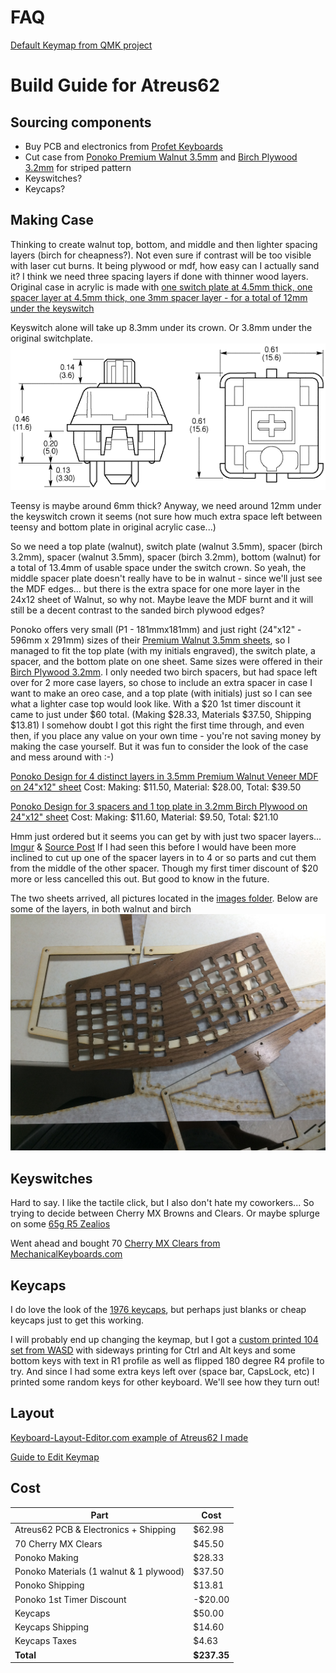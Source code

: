 # FAQ

[Default Keymap from QMK project](https://github.com/qmk/qmk_firmware/blob/master/keyboards/atreus62/keymaps/default/keymap.c)

# Build Guide for Atreus62

## Sourcing components

- Buy PCB and electronics from [Profet Keyboards](http://shop.profetkeyboards.com/product/atreus62-pcb)
- Cut case from [Ponoko Premium Walnut 3.5mm](https://www.ponoko.com/make-and-sell/show-material/598-premium-veneer-mdf-walnut#main-image) and [Birch Plywood 3.2mm](https://www.ponoko.com/make-and-sell/show-material/358-plywood-birch#main-image) for striped pattern
- Keyswitches?
- Keycaps?

## Making Case

Thinking to create walnut top, bottom, and middle and then lighter spacing layers (birch for cheapness?). Not even sure if contrast will be too visible with laser cut burns. It being plywood or mdf, how easy can I actually sand it? I think we need three spacing layers if done with thinner wood layers. Original case in acrylic is made with [one switch plate at 4.5mm thick, one spacer layer at 4.5mm thick, one 3mm spacer layer - for a total of 12mm under the keyswitch](https://github.com/profet23/atreus62/issues/1)

Keyswitch alone will take up 8.3mm under its crown. Or 3.8mm under the original switchplate. 
![Cherry MX Keyswitch Dimensions](images/cherrymx-dimensions.gif)

Teensy is maybe around 6mm thick? Anyway, we need around 12mm under the keyswitch crown it seems (not sure how much extra space left between teensy and bottom plate in original acrylic case...) 

So we need a top plate (walnut), switch plate (walnut 3.5mm), spacer (birch 3.2mm), spacer (walnut 3.5mm), spacer (birch 3.2mm), bottom (walnut) for a total of 13.4mm of usable space under the switch crown. So yeah, the middle spacer plate doesn't really have to be in walnut - since we'll just see the MDF edges... but there is the extra space for one more layer in the 24x12 sheet of Walnut, so why not. Maybe leave the MDF burnt and it will still be a decent contrast to the sanded birch plywood edges?

Ponoko offers very small (P1 - 181mmx181mm) and just right (24"x12" - 596mm x 291mm) sizes of their [Premium Walnut 3.5mm sheets](https://www.ponoko.com/make-and-sell/show-material/598-premium-veneer-mdf-walnut#main-image), so I managed to fit the top plate (with my initials engraved), the switch plate, a spacer, and the bottom plate on one sheet. Same sizes were offered in their [Birch Plywood 3.2mm](https://www.ponoko.com/make-and-sell/show-material/358-plywood-birch#main-image). I only needed two birch spacers, but had space left over for 2 more case layers, so chose to include an extra spacer in case I want to make an oreo case, and a top plate (with initials) just so I can see what a lighter case top would look like. With a $20 1st timer discount it came to just under $60 total. (Making $28.33, Materials $37.50, Shipping $13.81) I somehow doubt I got this right the first time through, and even then, if you place any value on your own time - you're not saving money by making the case yourself. But it was fun to consider the look of the case and mess around with :-)

[Ponoko Design for 4 distinct layers in 3.5mm Premium Walnut Veneer MDF on 24"x12" sheet](ponoko/4layers-initials-24x12-3.5mmPremiumWalnut.svg) Cost: Making: $11.50, Material:	$28.00, Total: $39.50

[Ponoko Design for 3 spacers and 1 top plate in 3.2mm Birch Plywood on 24"x12" sheet](ponoko/1topPlateInitials-3spacers-24x12-3.2mmBirchPly.svg) Cost: Making: $11.60, Material: 	$9.50, Total:	$21.10

Hmm just ordered but it seems you can get by with just two spacer layers... [Imgur](http://i.imgur.com/Tp04rdk.jpg) & [Source Post](https://www.reddit.com/r/MechanicalKeyboards/comments/5m8lz1/earthy_atreus62/dc25ng3/) If I had seen this before I would have been more inclined to cut up one of the spacer layers in to 4 or so parts and cut them from the middle of the other spacer. Though my first timer discount of $20 more or less cancelled this out. But good to know in the future.

The two sheets arrived, all pictures located in the [images folder](images/). Below are some of the layers, in both walnut and birch
![I like how they turned out](images/case-both-small.jpg)

 
 ## Keyswitches 
 Hard to say. I like the tactile click, but I also don't hate my coworkers... So trying to decide between Cherry MX Browns and Clears. Or maybe splurge on some [65g R5 Zealios](https://zealpc.net/collections/switches/products/zealio)
 
 Went ahead and bought 70 [Cherry MX Clears from MechanicalKeyboards.com](https://mechanicalkeyboards.com/shop/index.php?l=product_detail&p=594)
 
 ## Keycaps
 I do love the look of the [1976 keycaps](https://www.reddit.com/r/MechanicalKeyboards/comments/4zk8ui/1976_on_my_60_atreus/), but perhaps just blanks or cheap keycaps just to get this working. 
 
 I will probably end up changing the keymap, but I got a [custom printed 104 set from WASD](http://www.wasdkeyboards.com/index.php/products/keycap-set/104-key-cherry-mx-keycap-set.html) with sideways printing for Ctrl and Alt keys and some bottom keys with text in R1 profile as well as flipped 180 degree R4 profile to try. And since I had some extra keys left over (space bar, CapsLock, etc) I printed some random keys for other keyboard. We'll see how they turn out!
 
 ## Layout
[Keyboard-Layout-Editor.com example of Atreus62 I made](http://www.keyboard-layout-editor.com/#/gists/ba3723e5507de945f8a2954fe8877d16) 

[Guide to Edit Keymap](http://nickgreen.info/quick-guide-how-to-edit-keymap-on-atreus62/)

## Cost

| Part                                    | Cost  |
| --------------------------------------- | -------- |
| Atreus62 PCB & Electronics + Shipping   | $62.98   |
| 70 Cherry MX Clears                     | $45.50   |
| Ponoko Making                           | $28.33   |
| Ponoko Materials (1 walnut & 1 plywood) | $37.50   |
| Ponoko Shipping                         | $13.81   |
| Ponoko 1st Timer Discount               | -$20.00  |
| Keycaps                                 | $50.00   |
| Keycaps Shipping                        | $14.60   |
| Keycaps Taxes                           | $4.63    |
| **Total**                               | **$237.35** |


